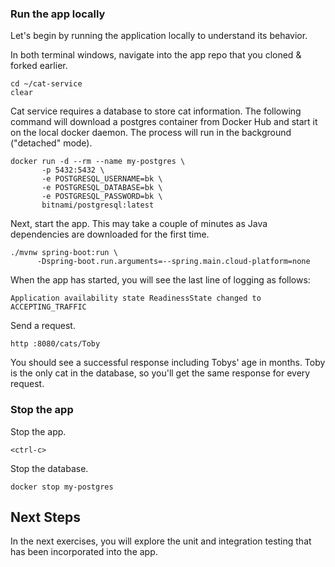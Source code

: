 ### Run the app locally

Let's begin by running the application locally to understand its behavior.

In both terminal windows, navigate into the app repo that you cloned & forked earlier.
```execute-all
cd ~/cat-service
clear
```

Cat service requires a database to store cat information.
The following command will download a postgres container from Docker Hub and start it on the local docker daemon.
The process will run in the background ("detached" mode).
```execute-1
docker run -d --rm --name my-postgres \
       -p 5432:5432 \
       -e POSTGRESQL_USERNAME=bk \
       -e POSTGRESQL_DATABASE=bk \
       -e POSTGRESQL_PASSWORD=bk \
       bitnami/postgresql:latest
```

Next, start the app.
This may take a couple of minutes as Java dependencies are downloaded for the first time.
```execute-2
./mvnw spring-boot:run \
      -Dspring-boot.run.arguments=--spring.main.cloud-platform=none
```

When the app has started, you will see the last line of logging as follows:
```
Application availability state ReadinessState changed to ACCEPTING_TRAFFIC
```

Send a request.
```execute-1
http :8080/cats/Toby
```

You should see a successful response including Tobys' age in months. Toby is the only cat in the database, so you'll get the same response for every request.

### Stop the app

Stop the app.
```execute-2
<ctrl-c>
```

Stop the database.
```execute-1
docker stop my-postgres
```

## Next Steps

In the next exercises, you will explore the unit and integration testing that has been incorporated into the app.

